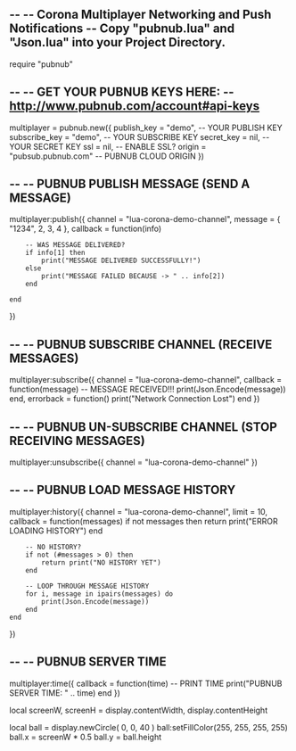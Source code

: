 --
-- Corona Multiplayer Networking and Push Notifications
-- Copy "pubnub.lua" and "Json.lua" into your Project Directory.
--

require "pubnub"

--
-- GET YOUR PUBNUB KEYS HERE:
-- http://www.pubnub.com/account#api-keys
--
multiplayer = pubnub.new({
    publish_key   = "demo",             -- YOUR PUBLISH KEY
    subscribe_key = "demo",             -- YOUR SUBSCRIBE KEY
    secret_key    = nil,                -- YOUR SECRET KEY
    ssl           = nil,                -- ENABLE SSL?
    origin        = "pubsub.pubnub.com" -- PUBNUB CLOUD ORIGIN
})

--
-- PUBNUB PUBLISH MESSAGE (SEND A MESSAGE)
--
multiplayer:publish({
    channel  = "lua-corona-demo-channel",
    message  = { "1234", 2, 3, 4 },
    callback = function(info)

        -- WAS MESSAGE DELIVERED?
        if info[1] then
            print("MESSAGE DELIVERED SUCCESSFULLY!")
        else
            print("MESSAGE FAILED BECAUSE -> " .. info[2])
        end

    end
})

--
-- PUBNUB SUBSCRIBE CHANNEL (RECEIVE MESSAGES)
--
multiplayer:subscribe({
    channel  = "lua-corona-demo-channel",
    callback = function(message)
        -- MESSAGE RECEIVED!!!
        print(Json.Encode(message))
    end,
    errorback = function()
        print("Network Connection Lost")
    end
})

--
-- PUBNUB UN-SUBSCRIBE CHANNEL (STOP RECEIVING MESSAGES)
--
multiplayer:unsubscribe({
    channel = "lua-corona-demo-channel"
})

--
-- PUBNUB LOAD MESSAGE HISTORY
--
multiplayer:history({
    channel  = "lua-corona-demo-channel",
    limit    = 10,
    callback = function(messages)
        if not messages then
            return print("ERROR LOADING HISTORY")
        end

        -- NO HISTORY?
        if not (#messages > 0) then
            return print("NO HISTORY YET")
        end

        -- LOOP THROUGH MESSAGE HISTORY
        for i, message in ipairs(messages) do
            print(Json.Encode(message))
        end
    end
})


--
-- PUBNUB SERVER TIME
--
multiplayer:time({
    callback = function(time)
        -- PRINT TIME
        print("PUBNUB SERVER TIME: " .. time)
    end
})

local screenW, screenH = display.contentWidth, display.contentHeight

local ball = display.newCircle( 0, 0, 40 )
ball:setFillColor(255, 255, 255, 255)
ball.x = screenW * 0.5
ball.y = ball.height


